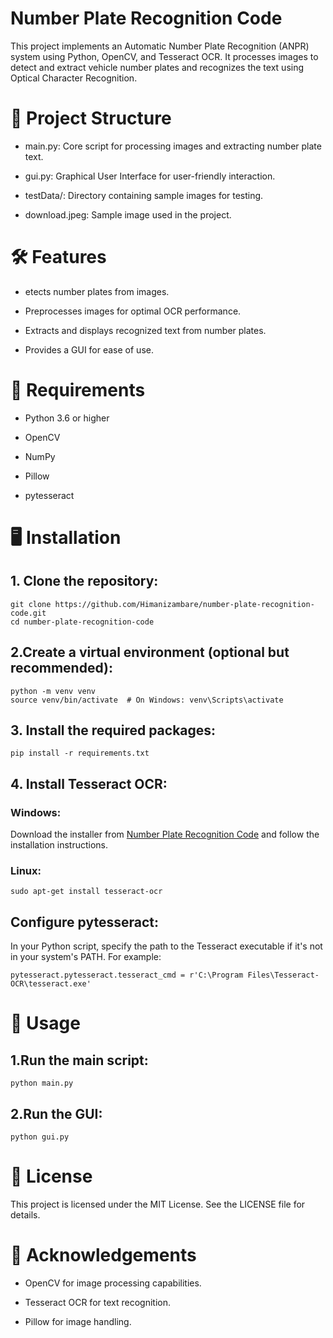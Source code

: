 ﻿# Number Plate Recognition Code
 This project implements an Automatic Number Plate Recognition (ANPR) system using Python, OpenCV, and Tesseract OCR. It processes images to detect and extract vehicle number plates and recognizes the text using Optical Character Recognition.

# 📂 Project Structure
 - main.py: Core script for processing images and extracting number plate text.

 - gui.py: Graphical User Interface for user-friendly interaction.

 - testData/: Directory containing sample images for testing.

 - download.jpeg: Sample image used in the project.

# 🛠️ Features
 - etects number plates from images.

 - Preprocesses images for optimal OCR performance.

 - Extracts and displays recognized text from number plates.

 - Provides a GUI for ease of use.

# 🧰 Requirements

 - Python 3.6 or higher

 - OpenCV

 - NumPy

 - Pillow

 - pytesseract

# 🖥️ Installation

## 1. Clone the repository:

```
git clone https://github.com/Himanizambare/number-plate-recognition-code.git
cd number-plate-recognition-code
```
## 2.Create a virtual environment (optional but recommended):

```
python -m venv venv
source venv/bin/activate  # On Windows: venv\Scripts\activate
```

## 3. Install the required packages:

```
pip install -r requirements.txt
```
## 4. Install Tesseract OCR:
### Windows:
Download the installer from [Number Plate Recognition Code](https://github.com/Himanizambare/number-plate-recognition-code)
 and follow the installation instructions.
### Linux:

```
sudo apt-get install tesseract-ocr
```
## Configure pytesseract:

In your Python script, specify the path to the Tesseract executable if it's not in your system's PATH. For example:
```
pytesseract.pytesseract.tesseract_cmd = r'C:\Program Files\Tesseract-OCR\tesseract.exe'
```


# 🚀 Usage
## 1.Run the main script:
```
python main.py
```

## 2.Run the GUI:
```
python gui.py
```

# 📄 License
This project is licensed under the MIT License. See the LICENSE file for details.

# 🤝 Acknowledgements
 - OpenCV for image processing capabilities.

 - Tesseract OCR for text recognition.

 - Pillow for image handling.


